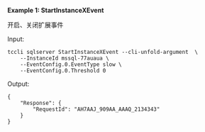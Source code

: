 **Example 1: StartInstanceXEvent**

 开启、关闭扩展事件

Input: 

```
tccli sqlserver StartInstanceXEvent --cli-unfold-argument  \
    --InstanceId mssql-77auaua \
    --EventConfig.0.EventType slow \
    --EventConfig.0.Threshold 0
```

Output: 
```
{
    "Response": {
        "RequestId": "AH7AAJ_909AA_AAAQ_2134343"
    }
}
```

